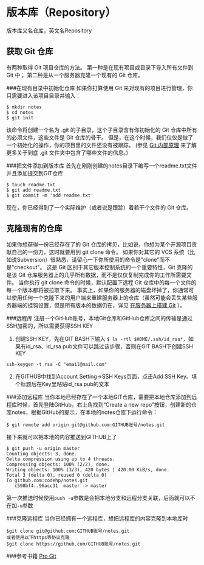 版本库（Repository）
===========================

版本库又名仓库，英文名Repository

获取 Git 仓库
-------------------

有两种取得 Git 项目仓库的方法。 第一种是在现有项目或目录下导入所有文件到 Git 中； 第二种是从一个服务器克隆一个现有的 Git 仓库。

###在现有目录中初始化仓库
如果你打算使用 Git 来对现有的项目进行管理，你只需要进入该项目目录并输入：
```
$ mkdir notes
$ cd notes
$ git init
````
该命令将创建一个名为 .git 的子目录，这个子目录含有你初始化的 Git 仓库中所有的必须文件，这些文件是 Git 仓库的骨干。 但是，在这个时候，我们仅仅是做了一个初始化的操作，你的项目里的文件还没有被跟踪。 (参见 [Git 内部原理](https://git-scm.com/book/zh/v2/Git-%E5%86%85%E9%83%A8%E5%8E%9F%E7%90%86-%E5%BA%95%E5%B1%82%E5%91%BD%E4%BB%A4%E5%92%8C%E9%AB%98%E5%B1%82%E5%91%BD%E4%BB%A4#_git_internals) 来了解更多关于到底 .git 文件夹中包含了哪些文件的信息。)

###把文件添加到版本库
首先在刚刚创建的notes目录下编写一个readme.txt文件并且添加提交到GIT仓库
```
$ touch readme.txt
$ git add readme.txt
$ git commit -m 'add readme.txt'
```
现在，你已经得到了一个实际维护（或者说是跟踪）着若干个文件的 Git 仓库。

克隆现有的仓库
-------------------
如果你想获得一份已经存在了的 Git 仓库的拷贝，比如说，你想为某个开源项目贡献自己的一份力，这时就要用到 git clone 命令。 如果你对其它的 VCS 系统（比如说Subversion）很熟悉，请留心一下你所使用的命令是"clone"而不是"checkout"。 这是 Git 区别于其它版本控制系统的一个重要特性，Git 克隆的是该 Git 仓库服务器上的几乎所有数据，而不是仅仅复制完成你的工作所需要文件。 当你执行 git clone 命令的时候，默认配置下远程 Git 仓库中的每一个文件的每一个版本都将被拉取下来。 事实上，如果你的服务器的磁盘坏掉了，你通常可以使用任何一个克隆下来的用户端来重建服务器上的仓库（虽然可能会丢失某些服务器端的挂钩设置，但是所有版本的数据仍在，详见 [在服务器上搭建 Git](https://git-scm.com/book/zh/v2/%E6%9C%8D%E5%8A%A1%E5%99%A8%E4%B8%8A%E7%9A%84-Git-%E5%9C%A8%E6%9C%8D%E5%8A%A1%E5%99%A8%E4%B8%8A%E6%90%AD%E5%BB%BA-Git#_git_on_the_server) ）。


###远程库
注册一个GitHub账号，本地Git仓库和GitHub仓库之间的传输是通过SSH加密的，所以需要获得SSH KEY
1. 创建SSH KEY，先在GIT BASH下输入
`$ ls -rtl $HOME/.ssh/id_rsa*`，如果有id_rsa、id_rsa.pub文件可以跳过该步骤，否则在GIT BASH下创建SSH KEY
```
ssh-keygen -t rsa -C "email@mail.com"
```
2. 在GITHUB中找到Account Setting->SSH Keys页面，点击Add SSH Key。填个标题后在Key里粘贴id_rsa.pub的文本

###添加远程库
当你本地已经存在了一个本地GIT仓库，需要把本地仓库添加到远程库时候，首先登陆GitHub，右上角找到“Create a new repo”按钮，创建新的仓库notes，根据GitHub的提示，在本地的notes仓库下运行命令：
```
$ git remote add origin git@github.com:GITHUB账号/notes.git
```
接下来就可以把本地的内容推送到GITHUB上了
```
$ git push -u origin master
Counting objects: 3, done.
Delta compression using up to 4 threads.
Compressing objects: 100% (2/2), done.
Writing objects: 100% (3/3), 420 bytes | 420.00 KiB/s, done.
Total 3 (delta 0), reused 0 (delta 0)
To github.com:codehp/notes.git
   c598bf4..96acc31  master -> master
```

第一次推送时候使用`push -u`参数是会把本地分支和远程分支关联，后面就可以不在加`-u`参数

###克隆远程库
当你已经拥有一个远程库，想把远程库的内容克隆到本地库时
```
$git clone git@github.com:GITHUB账号/notes.git
或者使用以下https等协议克隆
$git clone https://github.com/GITHUB账号/notes.git
```

###参考书籍
[Pro Git](https://git-scm.com/book/zh/v2)
